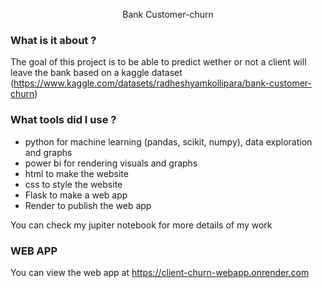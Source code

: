 <p align=center>
Bank Customer-churn
</p>

### What is it about ?
The goal of this project is to be able to predict wether or not a client will leave the bank based on a kaggle dataset (https://www.kaggle.com/datasets/radheshyamkollipara/bank-customer-churn)

### What tools did I use ?

- python for machine learning (pandas, scikit, numpy), data exploration and graphs
- power bi for rendering visuals and graphs
- html to make the website
- css to style the website
- Flask to make a web app
- Render to publish the web app

You can check my jupiter notebook for more details of my work

### WEB APP
You can view the web app at https://client-churn-webapp.onrender.com
